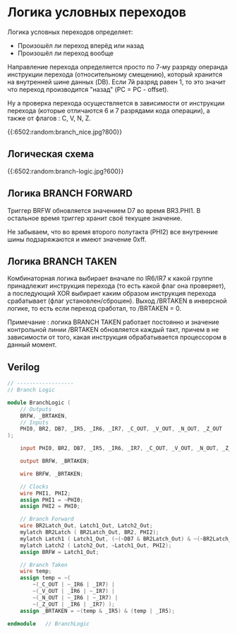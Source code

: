 # Логика условных переходов

Логика условных переходов определяет:
  * Произошёл ли переход вперёд или назад
  * Произошёл ли переход вообще

Направление перехода определяется просто по 7-му разряду операнда инструкции перехода (относительному смещению), который хранится на внутренней шине данных (DB). Если 7й разряд равен 1, то это значит что переход производится "назад" (PC = PC - offset).

Ну а проверка перехода осуществляется в зависимости от инструкции перехода (которые отличаются 6 и 7 разрядами кода операции), а также от флагов : C, V, N, Z.

{{:6502:random:branch_nice.jpg?800}}

## Логическая схема

{{:6502:random:branch-logic.jpg?600}}

## Логика BRANCH FORWARD

Триггер BRFW обновляется значением D7 во время BR3.PHI1. В остальное время триггер хранит своё текущее значение.

Не забываем, что во время второго полутакта (PHI2) все внутренние шины подзаряжаются и имеют значение 0xff.

## Логика BRANCH TAKEN

Комбинаторная логика выбирает вначале по IR6/IR7 к какой группе принадлежит инструкция перехода (то есть какой флаг она проверяет), а последующий XOR выбирает каким образом инструкция перехода срабатывает (флаг установлен/сброшен). 
Выход /BRTAKEN в инверсной логике, то есть если переход сработал, то /BRTAKEN = 0.

Примечание : логика BRANCH TAKEN работает постоянно и значение контрольной линии /BRTAKEN обновляется каждый такт, причем в не зависимости от того, какая инструкция обрабатывается процессором в данный момент.

## Verilog

```verilog
// ------------------
// Branch Logic

module BranchLogic (
    // Outputs
    BRFW, _BRTAKEN,
    // Inputs
    PHI0, BR2, DB7, _IR5, _IR6, _IR7, _C_OUT, _V_OUT, _N_OUT, _Z_OUT
);

    input PHI0, BR2, DB7, _IR5, _IR6, _IR7, _C_OUT, _V_OUT, _N_OUT, _Z_OUT;

    output BRFW, _BRTAKEN;

    wire BRFW, _BRTAKEN;

    // Clocks
    wire PHI1, PHI2;
    assign PHI1 = ~PHI0;
    assign PHI2 = PHI0;

    // Branch Forward
    wire BR2Latch_Out, Latch1_Out, Latch2_Out;
    mylatch BR2Latch ( BR2Latch_Out, BR2, PHI2);
    mylatch Latch1 ( Latch1_Out, (~(~DB7 & BR2Latch_Out) & ~(~BR2Latch_Out & Latch2_Out)), PHI1);
    mylatch Latch2 ( Latch2_Out, ~Latch1_Out, PHI2);
    assign BRFW = Latch1_Out;

    // Branch Taken
    wire temp;
    assign temp = ~(
        ~(_C_OUT | ~_IR6 | _IR7) |
        ~(_V_OUT | _IR6 | ~_IR7) |
        ~(_N_OUT | ~_IR6 | ~_IR7) |
        ~(_Z_OUT | _IR6 | _IR7) );
    assign _BRTAKEN = ~(temp & _IR5) & (temp | _IR5);

endmodule   // BranchLogic
```
